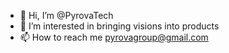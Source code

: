 - 👋 Hi, I’m @PyrovaTech
- 👀 I’m interested in bringing visions into products
- 📫 How to reach me pyrovagroup@gmail.com


<!---
PyrovaTech/PyrovaTech is a ✨ special ✨ repository because its `README.md` (this file) appears on your GitHub profile.
You can click the Preview link to take a look at your changes.
--->
